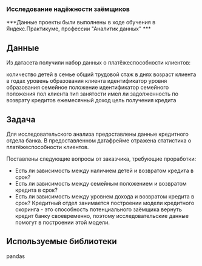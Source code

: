 ### Исследование надёжности заёмщиков

***Данные проекты были выполнены в ходе обучения в Яндекс.Практикуме, профессии "Аналитик данных" ***

## Данные
Из датасета получили набор данных о платёжеспособности клиентов:

количество детей в семье
общий трудовой стаж в днях
возраст клиента в годах
уровень образования клиента
идентификатор уровня образования
семейное положение
идентификатор семейного положения
пол клиента
тип занятости
имел ли задолженность по возврату кредитов
ежемесячный доход
цель получения кредита

## Задача
Для исследовательского анализа предоставлены данные кредитного отдела банка. В предоставленном датафрейме отражена статистика о платёжеспособности клиентов.

Поставлены следующие вопросы от заказчика, требующие проработки:

- Есть ли зависимость между наличием детей и возвратом кредита в срок?
- Есть ли зависимость между семейным положением и возвратом кредита в срок?
- Есть ли зависимость между уровнем дохода и возвратом кредита в срок?
Кредитный отдел занимается построении модели кредитного скоринга - это способность потенциального заёмщика вернуть кредит банку своевременно, поэтому исследовательские данные помогут в построении этой модели.

## Используемые библиотеки
pandas
